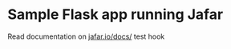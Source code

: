 # Sample Flask app running Jafar

Read documentation on [jafar.io/docs/](https://jafar.io/docs/)
test hook
